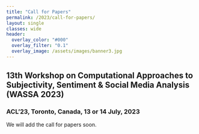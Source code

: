 ```yaml
---
title: "Call for Papers"
permalink: /2023/call-for-papers/
layout: single
classes: wide
header:
  overlay_color: "#000"
  overlay_filter: "0.1"
  overlay_image: /assets/images/banner3.jpg
---
```


## 13th Workshop on Computational Approaches to Subjectivity, Sentiment & Social Media Analysis (WASSA 2023)
### ACL’23, Toronto, Canada, 13 or 14 July, 2023


We will add the call for papers soon.
